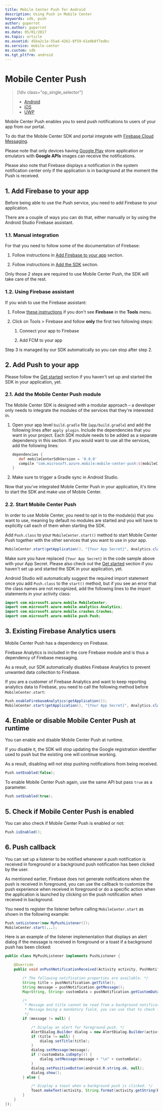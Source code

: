 ```yaml
---
title: Mobile Center Push for Android
description: Using Push in Mobile Center
keywords: sdk, push
author: guperrot
ms.author: guperrot
ms.date: 05/01/2017
ms.topic: article
ms.assetid: 45ba2c1e-55ad-4261-8f59-61e0b8f7edbc
ms.service: mobile-center
ms.custom: sdk
ms.tgt_pltfrm: android
---
```


# Mobile Center Push

> [!div class="op_single_selector"]
> * [Android](android.md)
> * [iOS](ios.md)
> * [UWP](uwp.md)

Mobile Center Push enables you to send push notifications to users of your app from our portal.

To do that the Mobile Center SDK and portal integrate with [Firebase Cloud Messaging](https://firebase.google.com/docs/cloud-messaging/).

Please note that only devices having [Google Play](https://play.google.com) store application or emulators with **Google APIs** images can receive the notifications.

Please also note that Firebase displays a notification in the system notification center only if the application is in background at the moment the Push is received.

## 1. Add Firebase to your app

Before being able to use the Push service, you need to add Firebase to your application.

There are a couple of ways you can do that, either manually or by using the Android Studio Firebase assistant.

### 1.1. Manual integration

For that you need to follow some of the documentation of Firebase:

1. Follow instructions in [Add Firebase to your app](https://firebase.google.com/docs/notifications/android/console-audience#add_firebase_to_your_app) section.

2. Follow instructions in [Add the SDK](https://firebase.google.com/docs/notifications/android/console-audience#add_the_sdk) section.

Only those 2 steps are required to use Mobile Center Push, the SDK will take care of the rest.

### 1.2. Using Firebase assistant

If you wish to use the Firebase assistant:

1. Follow [these instructions](https://developer.android.com/studio/write/firebase.html) if you don't see **Firebase** in the **Tools** menu.

2. Click on Tools > Firebase and follow **only** the first two following steps:

    1. Connect your app to Firebase

    2. Add FCM to your app

Step 3 is managed by our SDK automatically so you can stop after step 2.

## 2. Add Push to your app

Please follow the [Get started](~/sdk/getting-started/android.md) section if you haven't set up and started the SDK in your application, yet.

### 2.1. Add the Mobile Center Push module

The Mobile Center SDK is designed with a modular approach – a developer only needs to integrate the modules of the services that they're interested in.

1. Open your app level `build.gradle` file (`app/build.gradle`) and add the following lines after `apply plugin`. Include the dependencies that you want in your project. Each SDK module needs to be added as a separate dependency in this section. If you would want to use all the services, add the following lines:

    ```groovy
    dependencies {
       def mobileCenterSdkVersion = '0.8.0'
       compile "com.microsoft.azure.mobile:mobile-center-push:${mobileCenterSdkVersion}"
    }
    ```

2. Make sure to trigger a Gradle sync in Android Studio.

Now that you've integrated Mobile Center Push in your application, it's time to start the SDK and make use of Mobile Center.

### 2.2. Start Mobile Center Push

In order to use Mobile Center, you need to opt in to the module(s) that you want to use, meaning by default no modules are started and you will have to explicitly call each of them when starting the SDK.

Add `Push.class` to your `MobileCenter.start()` method to start Mobile Center Push together with the other services that you want to use in your app.

```java
MobileCenter.start(getApplication(), "{Your App Secret}", Analytics.class, Crashes.class, Push.class);
```

Make sure you have replaced `{Your App Secret}` in the code sample above with your App Secret. Please also check out the [Get started](~/sdk/getting-started/android.md) section if you haven't set up and started the SDK in your application, yet.

Android Studio will automatically suggest the required import statement once you add `Push.class` to the `start()` method, but if you see an error that the class names are not recognized, add the following lines to the import statements in your activity class:

```java
import com.microsoft.azure.mobile.MobileCenter;
import com.microsoft.azure.mobile.analytics.Analytics;
import com.microsoft.azure.mobile.crashes.Crashes;
import com.microsoft.azure.mobile.push.Push;
```

## 3. Existing Firebase Analytics users

Mobile Center Push has a dependency on Firebase.

Firebase Analytics is included in the core Firebase module and is thus a dependency of Firebase messaging.

As a result, our SDK automatically disables Firebase Analytics to prevent unwanted data collection to Firebase.

If you are a customer of Firebase Analytics and want to keep reporting analytics data to Firebase, you need to call the following method before `MobileCenter.start`:

```java
Push.enableFirebaseAnalytics(getApplication());
MobileCenter.start(getApplication(), "{Your App Secret}", Analytics.class, Crashes.class, Push.class);
```

## 4. Enable or disable Mobile Center Push at runtime

You can enable and disable Mobile Center Push at runtime.

If you disable it, the SDK will stop updating the Google registration identifier used to push but the existing one will continue working.

As a result, disabling will not stop pushing notifications from being received.

```java
Push.setEnabled(false);
```
To enable Mobile Center Push again, use the same API but pass `true` as a parameter.

```java
Push.setEnabled(true);
```

## 5. Check if Mobile Center Push is enabled

You can also check if Mobile Center Push is enabled or not:

```java
Push.isEnabled();
```

## 6. Push callback

You can set up a listener to be notified whenever a push notification is received in foreground or a background push notification has been clicked by the user.

As mentioned earlier, Firebase does not generate notifications when the push is received in foreground, you can use the callback to customize the push experience when received in foreground or do a specific action when the application is launched by clicking on the push notification when received in background.

You need to register the listener before calling `MobileCenter.start` as shown in the following example:

```java
Push.setListener(new MyPushListener());
MobileCenter.start(...);
```

Here is an example of the listener implementation that displays an alert dialog if the message is received in foreground or a toast if a background push has been clicked:

```java
public class MyPushListener implements PushListener {

    @Override
    public void onPushNotificationReceived(Activity activity, PushNotification pushNotification) {

        /* The following notification properties are available. */
        String title = pushNotification.getTitle();
        String message = pushNotification.getMessage();
        Map<String, String> customData = pushNotification.getCustomData();

        /*
         * Message and title cannot be read from a background notification object.
         * Message being a mandatory field, you can use that to check foreground vs background.
         */
        if (message != null) {

            /* Display an alert for foreground push. */
            AlertDialog.Builder dialog = new AlertDialog.Builder(activity);
            if (title != null) {
                dialog.setTitle(title);
            }
            dialog.setMessage(message);
            if (!customData.isEmpty()) {
                dialog.setMessage(message + "\n" + customData);
            }
            dialog.setPositiveButton(android.R.string.ok, null);
            dialog.show();
        } else {

            /* Display a toast when a background push is clicked. */
            Toast.makeText(activity, String.format(activity.getString(R.string.push_toast), customData), Toast.LENGTH_LONG).show(); // For example R.string.push_toast would be "Push clicked with data=%1s"
        }
    }
});
```